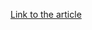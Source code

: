 [Link to the article](https://www.wiz.io/blog/seleniumgreed-cryptomining-exploit-attack-flow-remediation-steps)
